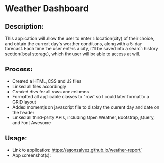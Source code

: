 # Weather Dashboard

## Description:
This application will allow the user to enter a location(city) of their choice, and obtain the current day's weather conditions, along with a 5-day forecast. Each time the user enters a city, it'll be saved into a search history section(local storage), which the user will be able to access at will.

## Process:
- Created a HTML, CSS and JS files
- Linked all files accordingly
- Created divs for all rows and columns
- Formatted all applicable classes to "row" so I could later format to a GRID layout
- Added momentjs on javascript file to display the current day and date on the header
- Linked all third-party APIs, including Open Weather, Bootstrap, jQuery, and Font Awesome

## Usage:

- Link to application: https://agonzalvez.github.io/weather-report/
- App screenshot(s):